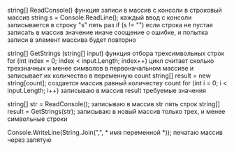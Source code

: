 string[] ReadConsole() функция записи в массив с консоли в строковый массив
string s = Console.ReadLine(); каждый ввод с консоли записывается в строку "s" пять раз
if (s != "") если строка не пустая записать в массив значение
иначе соощение о ошибке, и попытка записи в элемент массива будет повторно

string[] GetStrings (string[] input) функция отбора трехсимвольных строк 
for (int index = 0; index < input.Length; index++) цикл считает 
сколько трехзначных и менее символов в первоначальном массиве и записывает их количество в переменную count
string[] result = new string[count]; создается массив равный количеству count
for (int i = 0; i < input.Length; i++) записываю в массив result требуемые значения

string[] str = ReadConsole(); записываю в массив str пять строк
string[] result = GetStrings(str); записываю в новый массив только трех, и менее символьные строки

Console.WriteLine(String.Join(",", * имя переменной *));  печатаю массив через запятую